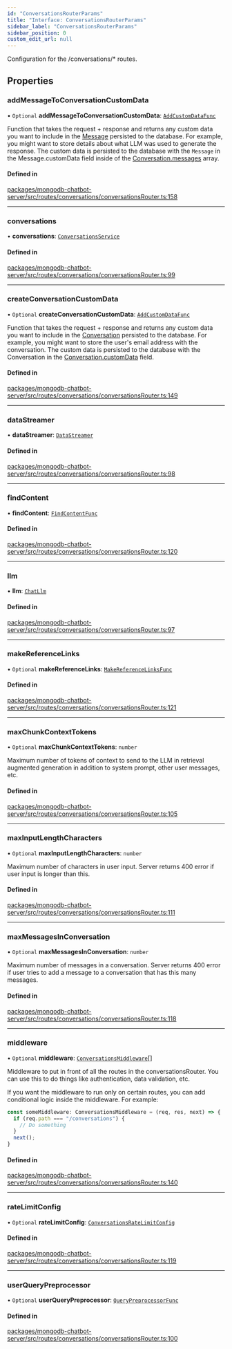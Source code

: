 ```yaml
---
id: "ConversationsRouterParams"
title: "Interface: ConversationsRouterParams"
sidebar_label: "ConversationsRouterParams"
sidebar_position: 0
custom_edit_url: null
---
```


Configuration for the /conversations/* routes.

## Properties

### addMessageToConversationCustomData

• `Optional` **addMessageToConversationCustomData**: [`AddCustomDataFunc`](../modules.md#addcustomdatafunc)

Function that takes the request + response and returns any custom data you want to include
in the [Message](../modules.md#message) persisted to the database.
For example, you might want to store details about what LLM was used to generate the response.
The custom data is persisted to the database with the `Message` in the
Message.customData field inside of the [Conversation.messages](Conversation.md#messages) array.

#### Defined in

[packages/mongodb-chatbot-server/src/routes/conversations/conversationsRouter.ts:158](https://github.com/mongodben/chatbot/blob/2994a88/packages/mongodb-chatbot-server/src/routes/conversations/conversationsRouter.ts#L158)

___

### conversations

• **conversations**: [`ConversationsService`](ConversationsService.md)

#### Defined in

[packages/mongodb-chatbot-server/src/routes/conversations/conversationsRouter.ts:99](https://github.com/mongodben/chatbot/blob/2994a88/packages/mongodb-chatbot-server/src/routes/conversations/conversationsRouter.ts#L99)

___

### createConversationCustomData

• `Optional` **createConversationCustomData**: [`AddCustomDataFunc`](../modules.md#addcustomdatafunc)

Function that takes the request + response and returns any custom data you want to include
in the [Conversation](Conversation.md) persisted to the database.
For example, you might want to store the user's email address with the conversation.
The custom data is persisted to the database with the Conversation in the
[Conversation.customData](Conversation.md#customdata) field.

#### Defined in

[packages/mongodb-chatbot-server/src/routes/conversations/conversationsRouter.ts:149](https://github.com/mongodben/chatbot/blob/2994a88/packages/mongodb-chatbot-server/src/routes/conversations/conversationsRouter.ts#L149)

___

### dataStreamer

• **dataStreamer**: [`DataStreamer`](DataStreamer.md)

#### Defined in

[packages/mongodb-chatbot-server/src/routes/conversations/conversationsRouter.ts:98](https://github.com/mongodben/chatbot/blob/2994a88/packages/mongodb-chatbot-server/src/routes/conversations/conversationsRouter.ts#L98)

___

### findContent

• **findContent**: [`FindContentFunc`](../modules.md#findcontentfunc)

#### Defined in

[packages/mongodb-chatbot-server/src/routes/conversations/conversationsRouter.ts:120](https://github.com/mongodben/chatbot/blob/2994a88/packages/mongodb-chatbot-server/src/routes/conversations/conversationsRouter.ts#L120)

___

### llm

• **llm**: [`ChatLlm`](ChatLlm.md)

#### Defined in

[packages/mongodb-chatbot-server/src/routes/conversations/conversationsRouter.ts:97](https://github.com/mongodben/chatbot/blob/2994a88/packages/mongodb-chatbot-server/src/routes/conversations/conversationsRouter.ts#L97)

___

### makeReferenceLinks

• `Optional` **makeReferenceLinks**: [`MakeReferenceLinksFunc`](../modules.md#makereferencelinksfunc)

#### Defined in

[packages/mongodb-chatbot-server/src/routes/conversations/conversationsRouter.ts:121](https://github.com/mongodben/chatbot/blob/2994a88/packages/mongodb-chatbot-server/src/routes/conversations/conversationsRouter.ts#L121)

___

### maxChunkContextTokens

• `Optional` **maxChunkContextTokens**: `number`

Maximum number of tokens of context to send to the LLM in retrieval augmented generation
in addition to system prompt, other user messages, etc.

#### Defined in

[packages/mongodb-chatbot-server/src/routes/conversations/conversationsRouter.ts:105](https://github.com/mongodben/chatbot/blob/2994a88/packages/mongodb-chatbot-server/src/routes/conversations/conversationsRouter.ts#L105)

___

### maxInputLengthCharacters

• `Optional` **maxInputLengthCharacters**: `number`

Maximum number of characters in user input.
Server returns 400 error if user input is longer than this.

#### Defined in

[packages/mongodb-chatbot-server/src/routes/conversations/conversationsRouter.ts:111](https://github.com/mongodben/chatbot/blob/2994a88/packages/mongodb-chatbot-server/src/routes/conversations/conversationsRouter.ts#L111)

___

### maxMessagesInConversation

• `Optional` **maxMessagesInConversation**: `number`

Maximum number of messages in a conversation.
Server returns 400 error if user tries to add a message to a conversation
that has this many messages.

#### Defined in

[packages/mongodb-chatbot-server/src/routes/conversations/conversationsRouter.ts:118](https://github.com/mongodben/chatbot/blob/2994a88/packages/mongodb-chatbot-server/src/routes/conversations/conversationsRouter.ts#L118)

___

### middleware

• `Optional` **middleware**: [`ConversationsMiddleware`](../modules.md#conversationsmiddleware)[]

Middleware to put in front of all the routes in the conversationsRouter.
You can use this to do things like authentication, data validation, etc.

If you want the middleware to run only on certain routes,
you can add conditional logic inside the middleware. For example:

```ts
const someMiddleware: ConversationsMiddleware = (req, res, next) => {
  if (req.path === "/conversations") {
    // Do something
  }
  next();
}
```

#### Defined in

[packages/mongodb-chatbot-server/src/routes/conversations/conversationsRouter.ts:140](https://github.com/mongodben/chatbot/blob/2994a88/packages/mongodb-chatbot-server/src/routes/conversations/conversationsRouter.ts#L140)

___

### rateLimitConfig

• `Optional` **rateLimitConfig**: [`ConversationsRateLimitConfig`](ConversationsRateLimitConfig.md)

#### Defined in

[packages/mongodb-chatbot-server/src/routes/conversations/conversationsRouter.ts:119](https://github.com/mongodben/chatbot/blob/2994a88/packages/mongodb-chatbot-server/src/routes/conversations/conversationsRouter.ts#L119)

___

### userQueryPreprocessor

• `Optional` **userQueryPreprocessor**: [`QueryPreprocessorFunc`](../modules.md#querypreprocessorfunc)

#### Defined in

[packages/mongodb-chatbot-server/src/routes/conversations/conversationsRouter.ts:100](https://github.com/mongodben/chatbot/blob/2994a88/packages/mongodb-chatbot-server/src/routes/conversations/conversationsRouter.ts#L100)

